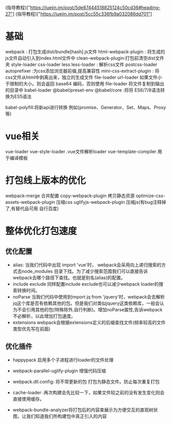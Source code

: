 (指导教程)["https://juejin.im/post/5de87444518825124c50cd36#heading-27"]
(指导教程)["https://juejin.im/post/5cc55c336fb9a032086dd701"]

# 基础
webpack : 打包生成dist/bundle[hash].js文件
html-webpack-plugin : 将生成的js文件自动引入到index.html文件中
clean-webpack-plugin:打包前清空dist文件夹
style-loader css-loader less less-loader : 解析css文件
postcss-loader autoprefixer :为css添加浏览器前缀,提高兼容性
mini-css-extract-plugin : 将css文件从html中剥离出来，独立的生成文件
file-loader url-loader  如果文件小于限制的大小。则会返回 base64 编码，否则使用 file-loader 将文件复制到输出的目录中
babel-loader @babel/preset-env @babel/core :将将 ES6/7/8语法转换为ES5语法

babel-polyfill:将新api进行转换 例如(promise、Generator、Set、Maps、Proxy等)

# vue相关
vue-loader vue-style-loader .vue文件解析loader
 vue-template-compiler 用于编译模板


# 打包线上版本的优化
 webpack-merge 合并配置
copy-webpack-plugin 拷贝静态资源
optimize-css-assets-webpack-plugin 压缩css
uglifyjs-webpack-plugin 压缩js(有bug注释掉了,有替代品可用 自行百度)


# 整体优化打包速度
## 优化配置
* alias: 当我们代码中出现 import 'vue'时， webpack会采用向上递归搜索的方式去node_modules 目录下找。为了减少搜索范围我们可以直接告诉webpack去哪个路径下查找。也就是别名(alias)的配置。
* include exclude 同样配置include exclude也可以减少webpack loader的搜索转换时间。
* noParse  当我们代码中使用到import jq from 'jquery'时，webpack会去解析jq这个库是否有依赖其他的包。但是我们对类似jquery这类依赖库，一般会认为不会引用其他的包(特殊除外,自行判断)。增加noParse属性,告诉webpack不必解析，以此增加打包速度。
* extensions webpack会根据extensions定义的后缀查找文件(频率较高的文件类型优先写在前面)

## 优化插件
* happypack 启用多个子进程进行loader的文件处理
* webpack-parallel-uglify-plugin 增强代码压缩

* webpack.dll.config: 将不常更新的包 打包为静态文件。防止每次重复打包
* cache-loader :再次构建会先比较一下，如果文件较之前的没有发生变化则会直接使用缓存。

* webpack-bundle-analyzer将打包后的内容束展示为方便交互的直观树状图，让我们知道我们所构建包中真正引入的内容